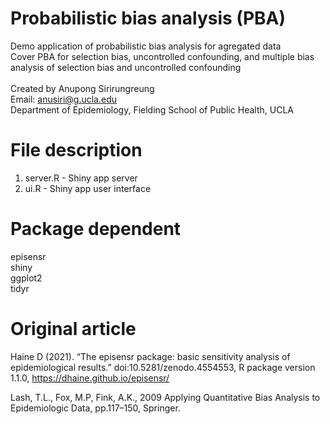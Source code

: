 # Probabilistic bias analysis (PBA) 
Demo application of probabilistic bias analysis for agregated data <br />
Cover PBA for selection bias, uncontrolled confounding, and multiple bias analysis of selection bias and uncontrolled confounding <br />  
Created by Anupong Sirirungreung <br />
Email: anusiri@g.ucla.edu <br />
Department of Epidemiology, Fielding School of Public Health, UCLA

# File description
1. server.R - Shiny app server    
2. ui.R - Shiny app user interface 

# Package dependent 
episensr <br />
shiny <br />
ggplot2 <br />
tidyr <br />

# Original article
Haine D (2021). “The episensr package: basic sensitivity analysis of epidemiological results.” doi:10.5281/zenodo.4554553, R package version 1.1.0, https://dhaine.github.io/episensr/

Lash, T.L., Fox, M.P, Fink, A.K., 2009 Applying Quantitative Bias Analysis to Epidemiologic Data, pp.117–150, Springer.
